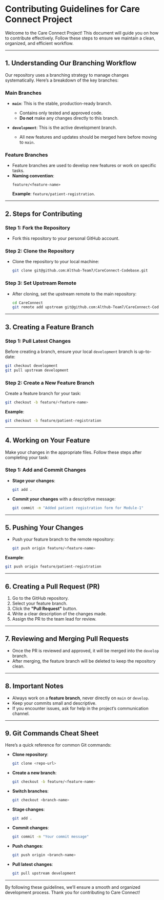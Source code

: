 
# **Contributing Guidelines for Care Connect Project**

Welcome to the Care Connect Project! This document will guide you on how to contribute effectively. Follow these steps to ensure we maintain a clean, organized, and efficient workflow.

---

## **1. Understanding Our Branching Workflow**

Our repository uses a branching strategy to manage changes systematically. Here’s a breakdown of the key branches:

### **Main Branches**
- **`main`**: This is the stable, production-ready branch.
  - Contains only tested and approved code.
  - **Do not** make any changes directly to this branch.

- **`development`**: This is the active development branch.
  - All new features and updates should be merged here before moving to `main`.

### **Feature Branches**
- Feature branches are used to develop new features or work on specific tasks.
- **Naming convention**:  
  ```plaintext
  feature/<feature-name>
  ```
  **Example**: `feature/patient-registration`.

---

## **2. Steps for Contributing**

### **Step 1: Fork the Repository**
- Fork this repository to your personal GitHub account.

### **Step 2: Clone the Repository**
- Clone the repository to your local machine:
  ```bash
  git clone git@github.com:Althub-Team7/CareConnect-Codebase.git
  ```

### **Step 3: Set Upstream Remote**
- After cloning, set the upstream remote to the main repository:
  ```bash
  cd CareConnect
  git remote add upstream git@github.com:Althub-Team7/CareConnect-Codebase.git
  ```

---

## **3. Creating a Feature Branch**

### **Step 1: Pull Latest Changes**
Before creating a branch, ensure your local `development` branch is up-to-date:
```bash
git checkout development
git pull upstream development
```

### **Step 2: Create a New Feature Branch**
Create a feature branch for your task:
```bash
git checkout -b feature/<feature-name>
```
**Example**:
```bash
git checkout -b feature/patient-registration
```

---

## **4. Working on Your Feature**

Make your changes in the appropriate files. Follow these steps after completing your task:

### **Step 1: Add and Commit Changes**
- **Stage your changes**:
  ```bash
  git add .
  ```
- **Commit your changes** with a descriptive message:
  ```bash
  git commit -m "Added patient registration form for Module-1"
  ```

---

## **5. Pushing Your Changes**
- Push your feature branch to the remote repository:
  ```bash
  git push origin feature/<feature-name>
  ```
**Example**:
```bash
git push origin feature/patient-registration
```

---

## **6. Creating a Pull Request (PR)**

1. Go to the GitHub repository.
2. Select your feature branch.
3. Click the **"Pull Request"** button.
4. Write a clear description of the changes made.
5. Assign the PR to the team lead for review.

---

## **7. Reviewing and Merging Pull Requests**

- Once the PR is reviewed and approved, it will be merged into the `develop` branch.
- After merging, the feature branch will be deleted to keep the repository clean.

---

## **8. Important Notes**

- Always work on a **feature branch**, never directly on `main` or `develop`.
- Keep your commits small and descriptive.
- If you encounter issues, ask for help in the project’s communication channel.

---

## **9. Git Commands Cheat Sheet**

Here’s a quick reference for common Git commands:

- **Clone repository**:
  ```bash
  git clone <repo-url>
  ```

- **Create a new branch**:
  ```bash
  git checkout -b feature/<feature-name>
  ```

- **Switch branches**:
  ```bash
  git checkout <branch-name>
  ```

- **Stage changes**:
  ```bash
  git add .
  ```

- **Commit changes**:
  ```bash
  git commit -m "Your commit message"
  ```

- **Push changes**:
  ```bash
  git push origin <branch-name>
  ```

- **Pull latest changes**:
  ```bash
  git pull upstream development
  ```

---

By following these guidelines, we’ll ensure a smooth and organized development process. Thank you for contributing to Care Connect!
